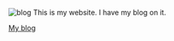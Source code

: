 ![blog](https://img.shields.io/badge/any_text-you_like-blue "hi")
This is my website. I have my blog on it.

[My blog](https://whatslevithinking.wordpress.com)
